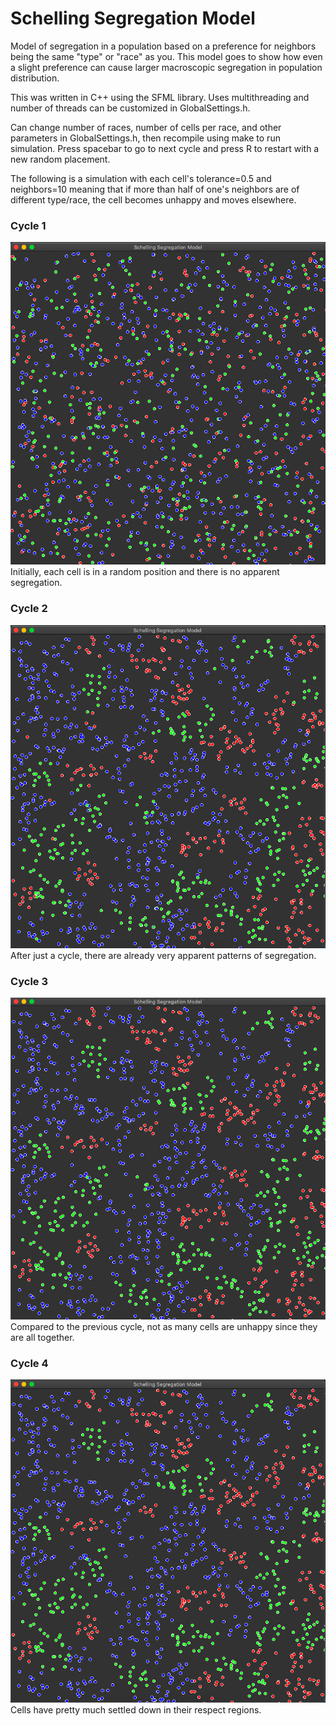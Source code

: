 # Schelling Segregation Model
Model of segregation in a population based on a preference for neighbors being the same "type" or "race" as you. This model goes to show how even a slight preference can cause larger macroscopic segregation in population distribution.

This was written in C++ using the SFML library. Uses multithreading and number of threads can be customized in GlobalSettings.h.

Can change number of races, number of cells per race, and other parameters in GlobalSettings.h, then recompile using make to run simulation. Press spacebar to go to next cycle and press R to restart with a new random placement.

The following is a simulation with each cell's tolerance=0.5 and neighbors=10 meaning that if more than half of one's neighbors are of different type/race, the cell becomes unhappy and moves elsewhere.

### Cycle 1
![alt text](images/0.png)
\
Initially, each cell is in a random position and there is no apparent segregation.

### Cycle 2
![alt text](images/1.png)
\
After just a cycle, there are already very apparent patterns of segregation.

### Cycle 3
![alt text](images/2.png)
\
Compared to the previous cycle, not as many cells are unhappy since they are all together.

### Cycle 4
![alt text](images/3.png)
\
Cells have pretty much settled down in their respect regions.
